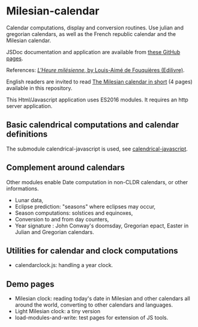 # Milesian-calendar
Calendar computations, display and conversion routines. 
Use julian and gregorian calendars, as well as the French republic calendar and the Milesian calendar. 

JSDoc documentation and application are available from [these GitHub pages](https://louis-aime.github.io/Milesian-calendar/).

References:
[*L'Heure milésienne*, by Louis-Aimé de Fouquières (Edilivre)](http://www.calendriermilesien.org/l-heure-milesienne.html).

English readers are invited to read 
[The Milesian calendar in short](https://github.com/Louis-Aime/Milesian-calendar/blob/master/The%20Milesian%20calendar%20in%20short.pdf) 
(4 pages) available in this repository.

This Html/Javascript application uses ES2016 modules. It requires an http server application.

## Basic calendrical computations and calendar definitions
The submodule calendrical-javascript is used, see [calendrical-javascript](https://github.com/Louis-Aime/calendrical-javascript).

## Complement around calendars
Other modules enable Date computation in non-CLDR calendars, or other informations. 
- Lunar data,
- Eclipse prediction: "seasons" where eclipses may occur,
- Season computations: solstices and equinoxes,
- Conversion to and from day counters,
- Year signature : John Conway's doomsday, Gregorian epact, Easter in Julian and Gregorian calendars.

## Utilities for calendar and clock computations
 - calendarclock.js: handling a year clock.
 
## Demo pages
 - Milesian clock: reading today's date in Milesian and other calendars all around the world, converting to other calendars and languages.
 - Light Milesian clock: a tiny version
 - load-modules-and-write: test pages for extension of JS tools.
